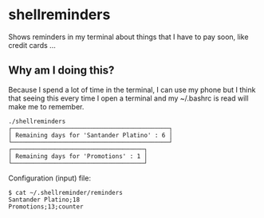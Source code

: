 # shellreminders
Shows reminders in my terminal about things that I have to pay soon, like credit cards ...

## Why am I doing this?
Because I spend a lot of time in the terminal, I can use my phone but I think that seeing this every time I open a terminal
and my ~/.bashrc is read will make me to remember.

```
./shellreminders 
┌────────────────────────────────────────────┐
│ Remaining days for 'Santander Platino' : 6 │
└────────────────────────────────────────────┘
┌─────────────────────────────────────┐
│ Remaining days for 'Promotions' : 1 │
└─────────────────────────────────────┘
```

Configuration (input) file:

```
$ cat ~/.shellreminder/reminders 
Santander Platino;18
Promotions;13;counter

```
